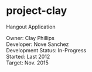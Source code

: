 # project-clay
Hangout Application

Owner: Clay Phillips <br/>
Developer: Nove Sanchez <br/>
Development Status: In-Progress <br/>
Started: Last 2012 <br/>
Target: Nov. 2015 <br/>
